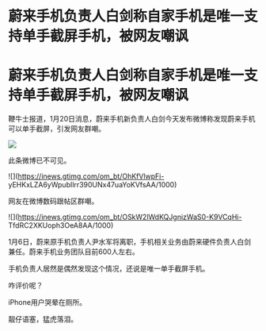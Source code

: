# 蔚来手机负责人白剑称自家手机是唯一支持单手截屏手机，被网友嘲讽

# 蔚来手机负责人白剑称自家手机是唯一支持单手截屏手机，被网友嘲讽

鞭牛士报道，1月20日消息，蔚来手机新负责人白剑今天发布微博称发现蔚来手机可以单手截屏，引发网友群嘲。

![](https://inews.gtimg.com/om_bt/OGdGM0tp9qZo1u8bqZKK3Y2_M_T3_vy3vjJqeZKz4ARhYAA/1000)

此条微博已不可见。

![](https://inews.gtimg.com/om_bt/OhKfVlwpFi-
yEHKxLZA6yWpubIlrr390UNx47uaYoKVfsAA/1000)

网友在微博数码跟帖区群嘲。

![](https://inews.gtimg.com/om_bt/OSkW2lWdKQJgnizWaS0-K9VCqHi-
TfdRC2XKUoph3OeA8AA/1000)

1月6日，蔚来原手机负责人尹水军将离职，手机相关业务由蔚来硬件负责人白剑兼任。蔚来手机业务团队目前600人左右。

手机负责人居然是偶然发现这个情况，还说是唯一单手截屏手机。

咋评价呢？

iPhone用户哭晕在厕所。

靓仔语塞，猛虎落泪。

